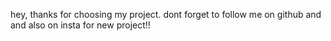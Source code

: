 hey, thanks for choosing my project. dont forget to follow me on github and and also on insta for new project!!
